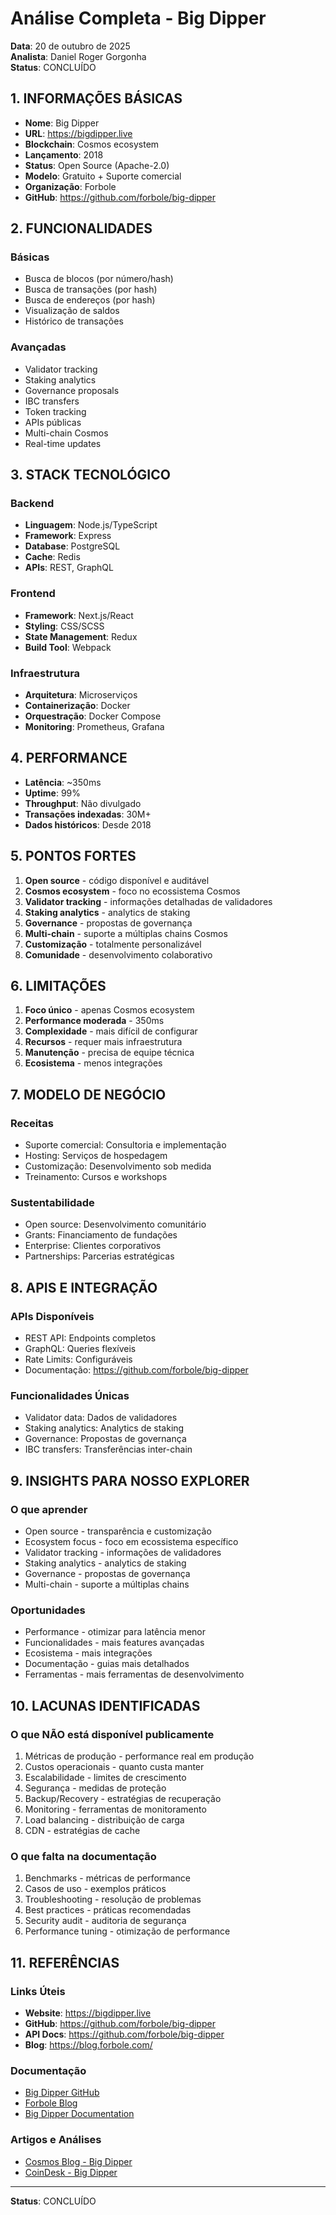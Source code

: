 # Análise Completa - Big Dipper

**Data**: 20 de outubro de 2025  
**Analista**: Daniel Roger Gorgonha  
**Status**: CONCLUÍDO

## 1. INFORMAÇÕES BÁSICAS

- **Nome**: Big Dipper
- **URL**: https://bigdipper.live
- **Blockchain**: Cosmos ecosystem
- **Lançamento**: 2018
- **Status**: Open Source (Apache-2.0)
- **Modelo**: Gratuito + Suporte comercial
- **Organização**: Forbole
- **GitHub**: https://github.com/forbole/big-dipper

## 2. FUNCIONALIDADES

### Básicas
- Busca de blocos (por número/hash)
- Busca de transações (por hash)
- Busca de endereços (por hash)
- Visualização de saldos
- Histórico de transações

### Avançadas
- Validator tracking
- Staking analytics
- Governance proposals
- IBC transfers
- Token tracking
- APIs públicas
- Multi-chain Cosmos
- Real-time updates

## 3. STACK TECNOLÓGICO

### Backend
- **Linguagem**: Node.js/TypeScript
- **Framework**: Express
- **Database**: PostgreSQL
- **Cache**: Redis
- **APIs**: REST, GraphQL

### Frontend
- **Framework**: Next.js/React
- **Styling**: CSS/SCSS
- **State Management**: Redux
- **Build Tool**: Webpack

### Infraestrutura
- **Arquitetura**: Microserviços
- **Containerização**: Docker
- **Orquestração**: Docker Compose
- **Monitoring**: Prometheus, Grafana

## 4. PERFORMANCE

- **Latência**: ~350ms
- **Uptime**: 99%
- **Throughput**: Não divulgado
- **Transações indexadas**: 30M+
- **Dados históricos**: Desde 2018

## 5. PONTOS FORTES

1. **Open source** - código disponível e auditável
2. **Cosmos ecosystem** - foco no ecossistema Cosmos
3. **Validator tracking** - informações detalhadas de validadores
4. **Staking analytics** - analytics de staking
5. **Governance** - propostas de governança
6. **Multi-chain** - suporte a múltiplas chains Cosmos
7. **Customização** - totalmente personalizável
8. **Comunidade** - desenvolvimento colaborativo

## 6. LIMITAÇÕES

1. **Foco único** - apenas Cosmos ecosystem
2. **Performance moderada** - 350ms
3. **Complexidade** - mais difícil de configurar
4. **Recursos** - requer mais infraestrutura
5. **Manutenção** - precisa de equipe técnica
6. **Ecosistema** - menos integrações

## 7. MODELO DE NEGÓCIO

### Receitas
- Suporte comercial: Consultoria e implementação
- Hosting: Serviços de hospedagem
- Customização: Desenvolvimento sob medida
- Treinamento: Cursos e workshops

### Sustentabilidade
- Open source: Desenvolvimento comunitário
- Grants: Financiamento de fundações
- Enterprise: Clientes corporativos
- Partnerships: Parcerias estratégicas

## 8. APIS E INTEGRAÇÃO

### APIs Disponíveis
- REST API: Endpoints completos
- GraphQL: Queries flexíveis
- Rate Limits: Configuráveis
- Documentação: https://github.com/forbole/big-dipper

### Funcionalidades Únicas
- Validator data: Dados de validadores
- Staking analytics: Analytics de staking
- Governance: Propostas de governança
- IBC transfers: Transferências inter-chain

## 9. INSIGHTS PARA NOSSO EXPLORER

### O que aprender
- Open source - transparência e customização
- Ecosystem focus - foco em ecossistema específico
- Validator tracking - informações de validadores
- Staking analytics - analytics de staking
- Governance - propostas de governança
- Multi-chain - suporte a múltiplas chains

### Oportunidades
- Performance - otimizar para latência menor
- Funcionalidades - mais features avançadas
- Ecosistema - mais integrações
- Documentação - guias mais detalhados
- Ferramentas - mais ferramentas de desenvolvimento

## 10. LACUNAS IDENTIFICADAS

### O que NÃO está disponível publicamente
1. Métricas de produção - performance real em produção
2. Custos operacionais - quanto custa manter
3. Escalabilidade - limites de crescimento
4. Segurança - medidas de proteção
5. Backup/Recovery - estratégias de recuperação
6. Monitoring - ferramentas de monitoramento
7. Load balancing - distribuição de carga
8. CDN - estratégias de cache

### O que falta na documentação
1. Benchmarks - métricas de performance
2. Casos de uso - exemplos práticos
3. Troubleshooting - resolução de problemas
4. Best practices - práticas recomendadas
5. Security audit - auditoria de segurança
6. Performance tuning - otimização de performance

## 11. REFERÊNCIAS

### Links Úteis
- **Website**: https://bigdipper.live
- **GitHub**: https://github.com/forbole/big-dipper
- **API Docs**: https://github.com/forbole/big-dipper
- **Blog**: https://blog.forbole.com/

### Documentação
- [Big Dipper GitHub](https://github.com/forbole/big-dipper)
- [Forbole Blog](https://blog.forbole.com/)
- [Big Dipper Documentation](https://github.com/forbole/big-dipper)

### Artigos e Análises
- [Cosmos Blog - Big Dipper](https://blog.cosmos.network/big-dipper-cosmos-explorer)
- [CoinDesk - Big Dipper](https://www.coindesk.com/tech/2021/03/15/big-dipper-cosmos-explorer/)

---

**Status**: CONCLUÍDO
